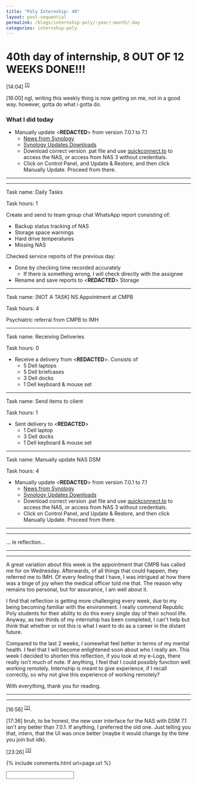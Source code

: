 ```yaml
---
title: "Poly Internship: 40"
layout: post-sequential
permalink: /blogs/internship-poly/:year/:month/:day
categories: internship-poly
---
```

# 40th day of internship, 8 OUT OF 12 WEEKS DONE!!!

<span class="timestamp">[14:04]</span> <sup><a href="#1">[1]</a></sup>

<span class="timestamp">[16:00]</span> ngl, writing this weekly thing is now getting on me, not in a good way. however, gotta do what i gotta do.

### What I did today
* Manually update <span class="disable-selection" ondblclick="this.innerHTML='Infospace NAS DSM (2, 3 & 4)'">&lt;<b>REDACTED</b>&gt;</span> from version 7.0.1 to 7.1
    * <a href="https://www.bleepingcomputer.com/news/security/synology-warns-of-critical-netatalk-bugs-in-multiple-products/amp/" target="_blank">News from Synology</a>
    * <a href="https://www.synology.com/en-global/releaseNote/DSM?model=DS220%2B#ver_42661-1" target="_blank">Synology Updates Downloads</a>
    * Download correct version .pat file and use <a href="quickconnect.to" target="_blank">quickconnect.to</a> to access the NAS, or access from NAS 3 without credentials.
    * Click on Control Panel, and Update & Restore, and then click Manually Update. Proceed from there.

---
---

Task name: Daily Tasks

Task hours: 1

Create and send to team group chat WhatsApp report consisting of:
 - Backup status tracking of NAS
 - Storage space warnings
 - Hard drive temperatures
 - Missing NAS

Checked service reports of the previous day:
 - Done by checking time recorded accurately
    - If there is something wrong, I will check directly with the assignee
 - Rename and save reports to <span class="disable-selection" ondblclick="this.innerHTML='Infospace'">&lt;<b>REDACTED</b>&gt;</span> Storage

--- 

Task name: [NOT A TASK] NS Appointment at CMPB

Task hours: 4 

Psychiatric referral from CMPB to IMH

---

Task name: Receiving Deliveries	

Task hours: 0

* Receive a delivery from <span class="disable-selection" ondblclick="this.innerHTML='Ingram Micro'">&lt;<b>REDACTED</b>&gt;</span>. Consists of
    * 5 Dell laptops
    * 5 Dell briefcases
    * 3 Dell docks
    * 1 Dell keyboard & mouse set

---

Task name: Send items to client

Task hours: 1

* Sent delivery to <span class="disable-selection" ondblclick="this.innerHTML='Export Trading Group'">&lt;<b>REDACTED</b>&gt;</span>
    * 1 Dell laptop
    * 3 Dell docks
    * 1 Dell keyboard & mouse set

---

Task name: Manually update NAS DSM

Task hours: 4

* Manually update <span class="disable-selection" ondblclick="this.innerHTML='Infospace NAS DSM (2, 3 & 4)'">&lt;<b>REDACTED</b>&gt;</span> from version 7.0.1 to 7.1
    * <a href="https://www.bleepingcomputer.com/news/security/synology-warns-of-critical-netatalk-bugs-in-multiple-products/amp/" target="_blank">News from Synology</a>
    * <a href="https://www.synology.com/en-global/releaseNote/DSM?model=DS220%2B#ver_42661-1" target="_blank">Synology Updates Downloads</a>
    * Download correct version .pat file and use <a href="quickconnect.to" target="_blank">quickconnect.to</a> to access the NAS, or access from NAS 3 without credentials.
    * Click on Control Panel, and Update & Restore, and then click Manually Update. Proceed from there.

---
---

... le reflection...

---
---

A great variation about this week is the appointment that CMPB has called me for on Wednesday. Afterwards, of all things that could happen, they referred me to IMH. Of every feeling that I have, I was intrigued at how there was a tinge of joy when the medical officer told me that. The reason why remains too personal, but for assurance, I am well about it.

I find that reflection is getting more challenging every week, due to my being becoming familiar with the environment. I really commend Republic Poly students for their ability to do this every single day of their school life. Anyway, as two thirds of my internship has been completed, I can't help but think that whether or not this is what I want to do as a career in the distant future. 

Compared to the last 2 weeks, I somewhat feel better in terms of my mental health. I feel that I will become enlightened soon about who I really am. This week I decided to shorten this reflection, if you look at my e-Logs, there really isn't much of note. If anything, I feel that I could possibly function well working remotely. Internship is meant to give experience, if I recall correctly, so why not give this experience of working remotely?

With everything, thank you for reading.

---
---

<span class="timestamp">[16:56]</span> <sup><a href="#2">[2]</a></sup>.

<span class="timestamp">[17:36]</span> bruh, to be honest, the new user interface for the NAS with DSM 7.1 isn't any better than 7.0.1. If anything, I preferred the old one. Just telling you that, intern, that the UI was once better (maybe it would change by the time you join but idk).

<span class="timestamp">[23:26]</span> <sup><a href="#3">[3]</a></sup>


{% include comments.html url=page.url %}

<input id="password-input" type="password" class="text-secret" onkeyup="unlock()">

<span class="disable-selection" id="truth" style="display:none;"><sup id="1">[1]</sup> i just had a minor epiphany. i think, i'm someone who really cares a lot about other people, but never considering my own care first. especially in the terms of welfare. i've been wanting to ask some people how they are, how they have been, but i shut myself up when people ask me the same thing. i'm such a hypocrite. sometimes i wonder what makes someone human.<br><br>but, I want hope. in all the moments of despair i had during this season of my life, this is one where I think I can turn it into hope.<br>perhaps, i have a different calling in life. <br>Perhaps, maybe what I do in life right now is not what I would do.<br><br>I think i'm starting to pick up what His purpose is for me now. <br><br>After this, i'm gonna get myself clear again, talk with the brethren again. <br><br><sup id="2">[2]</sup> Some metal songs are pretty cool ngl, i think i'm meant to live in the 90s, along with my grandfather's bouquet business.<br><br><sup id="3">[3]</sup> Faith restored.</span>